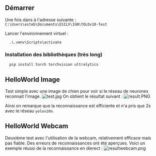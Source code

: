 ## Démarrer
Une fois dans à l'adresse suivante : `C:\Users\esteb\Documents\ESILV\IGN\YOLOv10-Test`

Lancer l'environnement virtuel :
```shell
  .\.venv\Scripts\activate
```
### Installation des bibliothèques (très long)
```shell
  pip install torch torchvision ultralytics
```

## HelloWorld Image
Test simple avec une image de chien pour voir si le réseau de neurones reconnait l'image.
![test.jpg](IGN-remote/Programmes/YOLOv10/HWP/ImageTest/test.jpg)
On obtient le résultat suivant :
![result.PNG](result.PNG)

Ainsi on remarque que la reconnaissance est efficiente et n'a pris que 2s avec le réseau `yolov10n`.  

## HelloWorld Webcam
Deuxième test avec l'utilisation de la webcam, relativement efficace mais pas fiable. Des erreurs de reconnaissances ont été aperçues. Voici un exemple réussi de la reconnaissance en dierect :
![resultwebcam.png](IGN-remote/Programmes/YOLOv10/HWP/WebcamTest/resultwebcam.png)
